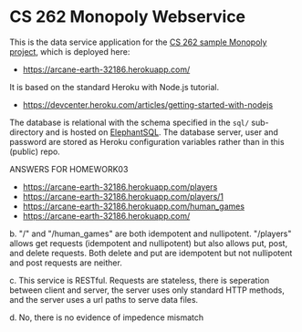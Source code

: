 # CS 262 Monopoly Webservice

This is the data service application for the 
[CS 262 sample Monopoly project](https://github.com/calvin-cs262-organization/monopoly-project),
 which is deployed here:
          
- <https://arcane-earth-32186.herokuapp.com/>

It is based on the standard Heroku with Node.js tutorial.

- <https://devcenter.heroku.com/articles/getting-started-with-nodejs>  

The database is relational with the schema specified in the `sql/` sub-directory
and is hosted on [ElephantSQL](https://www.elephantsql.com/). The database server,
user and password are stored as Heroku configuration variables rather than in this 
(public) repo.

ANSWERS FOR HOMEWORK03

* <https://arcane-earth-32186.herokuapp.com/players>
* <https://arcane-earth-32186.herokuapp.com/players/1>
* <https://arcane-earth-32186.herokuapp.com/human_games>
* <https://arcane-earth-32186.herokuapp.com/>


b. "/" and "/human_games" are both idempotent and nullipotent. "/players" allows get requests (idempotent and nullipotent) but also allows put, post, and delete requests. Both delete and put are idempotent but not nullipotent and post requests are neither.

c. This service is RESTful. Requests are stateless, there is seperation between client and server, the server uses only standard HTTP methods, and the server uses a url paths to serve data files.

d. No, there is no evidence of impedence mismatch